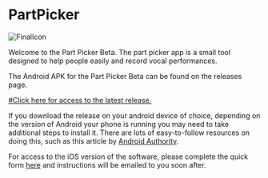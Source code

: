 # PartPicker
![FinalIcon](https://user-images.githubusercontent.com/355015/134199613-ebfa4aea-d0cf-432b-b5b0-045aca65e165.png)



Welcome to the Part Picker Beta. The part picker app is a small tool designed to help people easily and record vocal performances.  

The Android APK for the Part Picker Beta can be found on the releases page.

[#Click here for access to the latest release.](https://github.com/spearse/PartPicker/releases)

If you download the release on your android device of choice, depending on the version of Android your phone is running you may need to take additional steps to install it. There are lots of easy-to-follow resources on doing this, such as this article by [Android Authority](https://www.androidauthority.com/how-to-install-apks-31494/).

For access to the iOS version of the software, please complete the quick form [here](https://forms.gle/wSs6ph66SJTYsYvM8) and instructions will be emailed to you soon after.
